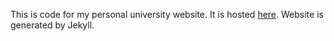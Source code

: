 This is code for my personal university website. It is hosted [here](http://perso.uclouvain.be/rytis.bagdziunas). Website is generated by Jekyll.
